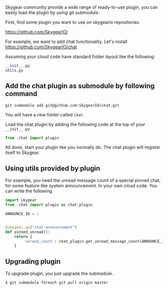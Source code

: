 Skygear community provide a wide range of ready-to-use plugin, you can easily
load the plugin by using git submodule.

First, find some plugin you want to use on skygeario repositories:

https://github.com/SkygearIO/


For example, we want to add chat functionality. Let's install
https://github.com/SkygearIO/chat


Assuming your cloud code have standard folder layout like the following:

``` python
__init__.py
utils.py
```

## Add the chat plugin as submodule by following command

`git submodule add git@github.com:SkygearIO/chat.git`

You will have a new folder called `chat`.

Load the chat plugin by adding the following code at the top of your
`__init__.py`

``` python
from .chat import plugin
```

All done, start your plugin like you normally do. The chat plugin will
register itself to Skygear.

## Using utils provided by plugin

For example, you need the unread message count of a special pinned chat, for
some feature like system announcement. In your own cloud code. You can
write the following

``` python
import skygear
from .chat import plugin as chat_plugin

ANNOUNCE_ID = 1


@skygear.op("chat:announcement")
def pinned_unread():
    return {
        'unread_count': chat_plugin.get_unread_message_count(ANNOUNCE_ID)
    }

```


## Upgrading plugin

To upgrade plugin, you just upgrade the submodule.

```shell
$ git submodule foreach git pull origin master
```

